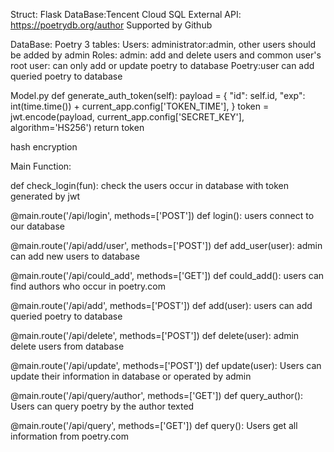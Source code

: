 Struct: Flask
DataBase:Tencent Cloud SQL
External API: https://poetrydb.org/author Supported by Github

DataBase: Poetry
3 tables:
Users: administrator:admin, other users should be added by admin
Roles: admin: add and delete users and common user's root
       user: can only add or update poetry to database
Poetry:user can add queried poetry to database

Model.py 
 def generate_auth_token(self):
        payload = {
            "id": self.id,
            "exp": int(time.time()) + current_app.config['TOKEN_TIME'],
        }
        token = jwt.encode(payload, current_app.config['SECRET_KEY'], algorithm='HS256')
        return token

hash encryption


Main Function:

def check_login(fun):
check the users occur in database with token generated by jwt

@main.route('/api/login', methods=['POST'])
def login():
users connect to our database

@main.route('/api/add/user', methods=['POST'])
def add_user(user):
admin can add new users to database

@main.route('/api/could_add', methods=['GET'])
def could_add():
users can find authors who occur in poetry.com

@main.route('/api/add', methods=['POST'])
def add(user): 
users can add queried poetry to database

@main.route('/api/delete', methods=['POST'])
def delete(user):
admin delete users from database

@main.route('/api/update', methods=['POST'])
def update(user):
Users can update their information in database or operated by admin

@main.route('/api/query/author', methods=['GET'])
def query_author():
Users can query poetry by the author texted

@main.route('/api/query', methods=['GET'])
def query():
Users get all information from poetry.com

